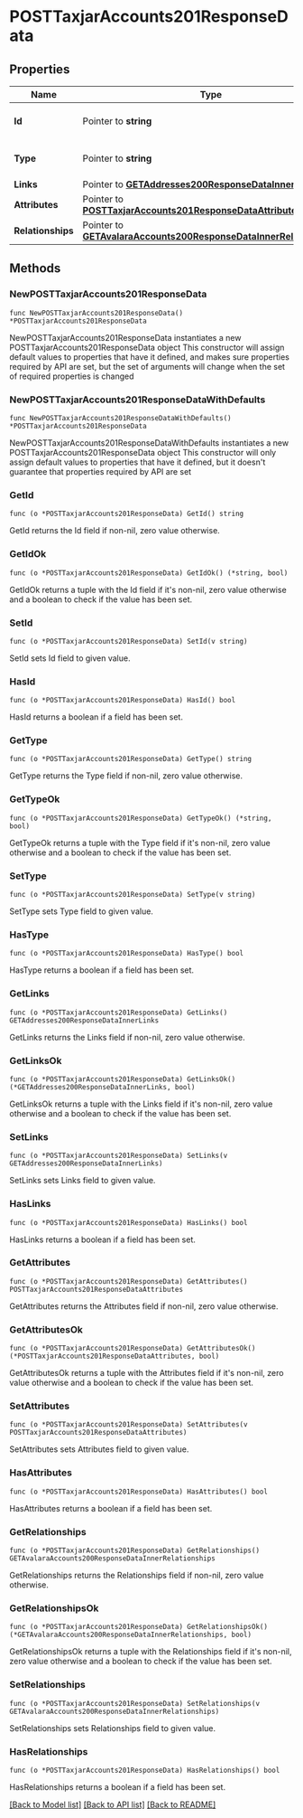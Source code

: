 # POSTTaxjarAccounts201ResponseData

## Properties

Name | Type | Description | Notes
------------ | ------------- | ------------- | -------------
**Id** | Pointer to **string** | The resource&#39;s id | [optional] 
**Type** | Pointer to **string** | The resource&#39;s type | [optional] [default to "taxjar_accounts"]
**Links** | Pointer to [**GETAddresses200ResponseDataInnerLinks**](GETAddresses200ResponseDataInnerLinks.md) |  | [optional] 
**Attributes** | Pointer to [**POSTTaxjarAccounts201ResponseDataAttributes**](POSTTaxjarAccounts201ResponseDataAttributes.md) |  | [optional] 
**Relationships** | Pointer to [**GETAvalaraAccounts200ResponseDataInnerRelationships**](GETAvalaraAccounts200ResponseDataInnerRelationships.md) |  | [optional] 

## Methods

### NewPOSTTaxjarAccounts201ResponseData

`func NewPOSTTaxjarAccounts201ResponseData() *POSTTaxjarAccounts201ResponseData`

NewPOSTTaxjarAccounts201ResponseData instantiates a new POSTTaxjarAccounts201ResponseData object
This constructor will assign default values to properties that have it defined,
and makes sure properties required by API are set, but the set of arguments
will change when the set of required properties is changed

### NewPOSTTaxjarAccounts201ResponseDataWithDefaults

`func NewPOSTTaxjarAccounts201ResponseDataWithDefaults() *POSTTaxjarAccounts201ResponseData`

NewPOSTTaxjarAccounts201ResponseDataWithDefaults instantiates a new POSTTaxjarAccounts201ResponseData object
This constructor will only assign default values to properties that have it defined,
but it doesn't guarantee that properties required by API are set

### GetId

`func (o *POSTTaxjarAccounts201ResponseData) GetId() string`

GetId returns the Id field if non-nil, zero value otherwise.

### GetIdOk

`func (o *POSTTaxjarAccounts201ResponseData) GetIdOk() (*string, bool)`

GetIdOk returns a tuple with the Id field if it's non-nil, zero value otherwise
and a boolean to check if the value has been set.

### SetId

`func (o *POSTTaxjarAccounts201ResponseData) SetId(v string)`

SetId sets Id field to given value.

### HasId

`func (o *POSTTaxjarAccounts201ResponseData) HasId() bool`

HasId returns a boolean if a field has been set.

### GetType

`func (o *POSTTaxjarAccounts201ResponseData) GetType() string`

GetType returns the Type field if non-nil, zero value otherwise.

### GetTypeOk

`func (o *POSTTaxjarAccounts201ResponseData) GetTypeOk() (*string, bool)`

GetTypeOk returns a tuple with the Type field if it's non-nil, zero value otherwise
and a boolean to check if the value has been set.

### SetType

`func (o *POSTTaxjarAccounts201ResponseData) SetType(v string)`

SetType sets Type field to given value.

### HasType

`func (o *POSTTaxjarAccounts201ResponseData) HasType() bool`

HasType returns a boolean if a field has been set.

### GetLinks

`func (o *POSTTaxjarAccounts201ResponseData) GetLinks() GETAddresses200ResponseDataInnerLinks`

GetLinks returns the Links field if non-nil, zero value otherwise.

### GetLinksOk

`func (o *POSTTaxjarAccounts201ResponseData) GetLinksOk() (*GETAddresses200ResponseDataInnerLinks, bool)`

GetLinksOk returns a tuple with the Links field if it's non-nil, zero value otherwise
and a boolean to check if the value has been set.

### SetLinks

`func (o *POSTTaxjarAccounts201ResponseData) SetLinks(v GETAddresses200ResponseDataInnerLinks)`

SetLinks sets Links field to given value.

### HasLinks

`func (o *POSTTaxjarAccounts201ResponseData) HasLinks() bool`

HasLinks returns a boolean if a field has been set.

### GetAttributes

`func (o *POSTTaxjarAccounts201ResponseData) GetAttributes() POSTTaxjarAccounts201ResponseDataAttributes`

GetAttributes returns the Attributes field if non-nil, zero value otherwise.

### GetAttributesOk

`func (o *POSTTaxjarAccounts201ResponseData) GetAttributesOk() (*POSTTaxjarAccounts201ResponseDataAttributes, bool)`

GetAttributesOk returns a tuple with the Attributes field if it's non-nil, zero value otherwise
and a boolean to check if the value has been set.

### SetAttributes

`func (o *POSTTaxjarAccounts201ResponseData) SetAttributes(v POSTTaxjarAccounts201ResponseDataAttributes)`

SetAttributes sets Attributes field to given value.

### HasAttributes

`func (o *POSTTaxjarAccounts201ResponseData) HasAttributes() bool`

HasAttributes returns a boolean if a field has been set.

### GetRelationships

`func (o *POSTTaxjarAccounts201ResponseData) GetRelationships() GETAvalaraAccounts200ResponseDataInnerRelationships`

GetRelationships returns the Relationships field if non-nil, zero value otherwise.

### GetRelationshipsOk

`func (o *POSTTaxjarAccounts201ResponseData) GetRelationshipsOk() (*GETAvalaraAccounts200ResponseDataInnerRelationships, bool)`

GetRelationshipsOk returns a tuple with the Relationships field if it's non-nil, zero value otherwise
and a boolean to check if the value has been set.

### SetRelationships

`func (o *POSTTaxjarAccounts201ResponseData) SetRelationships(v GETAvalaraAccounts200ResponseDataInnerRelationships)`

SetRelationships sets Relationships field to given value.

### HasRelationships

`func (o *POSTTaxjarAccounts201ResponseData) HasRelationships() bool`

HasRelationships returns a boolean if a field has been set.


[[Back to Model list]](../README.md#documentation-for-models) [[Back to API list]](../README.md#documentation-for-api-endpoints) [[Back to README]](../README.md)


